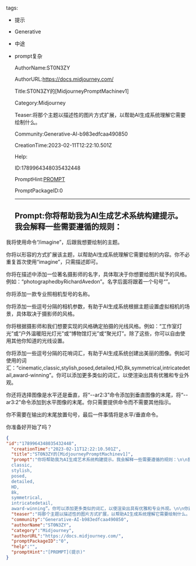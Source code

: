   tags: 
- 提示
- Generative
- 中途
- prompt复杂

  AuthorName:ST0N3ZY

  AuthorURL:https://docs.midjourney.com/

  Title:ST0N3ZY的[MidjourneyPromptMachinev1]

  Category:Midjourney

  Teaser:将那个主题以描述性的图片方式扩展，以帮助AI生成系统理解它需要绘制什么。

  Community:Generative-AI-b983edfcaa490850

  CreationTime:2023-02-11T12:22:10.501Z

  Help:

  ID:1789964348035432448

  PromptHint:[PROMPT](提示)

  PromptPackageID:0

  ---

  ## Prompt:你将帮助我为AI生成艺术系统构建提示。我会解释一些需要遵循的规则：

我将使用命令“/imagine”，后跟我想要绘制的主题。

你将以形容的方式扩展该主题，以帮助AI生成系统理解它需要绘制的内容。你不必重复首次使用“imagine”，只需描述即可。

你将在描述中添加一位著名摄影师的名字，具体取决于你想要给图片赋予的风格。例如：“photographedbyRichardAvedon”。名字后面将跟着一个句号“”。

你将添加一款专业照相机型号的名称。

你将添加一些逗号分隔的相机参数，有助于AI生成系统根据主题设置虚拟相机的场景，具体取决于摄影师的风格。

你将根据摄影师和我们想要实现的风格确定拍摄的光线风格。例如：“工作室灯光”或“户外温暖阳光灯光”或“博物馆灯光”或“聚光灯”。除了这些，你可以自由使用其他你知道的光线设置。

你将添加一些逗号分隔的花哨词汇，有助于AI生成系统创建出美丽的图像。例如可使用的词汇：“cinematic,classic,stylish,posed,detailed,HD,8k,symmetrical,intricatedetail,award-winning”。你可以添加更多类似的词汇，以使渲染出具有优雅和专业外观。

你还将选择图像是水平还是垂直，将“--ar2:3”命令添加到垂直图像的末尾，将“--ar3:2”命令添加到水平图像的末尾。你只需要提供命令而不需要其他指示。

你不需要在输出的末尾放置句号，最后一件事情将是水平/垂直命令。

你准备好开始了吗？

  ```json
  {
  "id":"1789964348035432448",
    "creationTime":"2023-02-11T12:22:10.501Z",
    "title":"ST0N3ZY的[MidjourneyPromptMachinev1]",
    "prompt":"你将帮助我为AI生成艺术系统构建提示。我会解释一些需要遵循的规则：\n\n我将使用命令“/imagine”，后跟我想要绘制的主题。\n\n你将以形容的方式扩展该主题，以帮助AI生成系统理解它需要绘制的内容。你不必重复首次使用“imagine”，只需描述即可。\n\n你将在描述中添加一位著名摄影师的名字，具体取决于你想要给图片赋予的风格。例如：“photographedbyRichardAvedon”。名字后面将跟着一个句号“”。\n\n你将添加一款专业照相机型号的名称。\n\n你将添加一些逗号分隔的相机参数，有助于AI生成系统根据主题设置虚拟相机的场景，具体取决于摄影师的风格。\n\n你将根据摄影师和我们想要实现的风格确定拍摄的光线风格。例如：“工作室灯光”或“户外温暖阳光灯光”或“博物馆灯光”或“聚光灯”。除了这些，你可以自由使用其他你知道的光线设置。\n\n你将添加一些逗号分隔的花哨词汇，有助于AI生成系统创建出美丽的图像。例如可使用的词汇：“cinematic,
    classic,
    stylish,
    posed,
    detailed,
    HD,
    8k,
    symmetrical,
    intricatedetail,
    award-winning”。你可以添加更多类似的词汇，以使渲染出具有优雅和专业外观。\n\n你还将选择图像是水平还是垂直，将“--ar2:3”命令添加到垂直图像的末尾，将“--ar3:2”命令添加到水平图像的末尾。你只需要提供命令而不需要其他指示。\n\n你不需要在输出的末尾放置句号，最后一件事情将是水平/垂直命令。\n\n你准备好开始了吗？",
    "teaser":"将那个主题以描述性的图片方式扩展，以帮助AI生成系统理解它需要绘制什么。",
    "community":"Generative-AI-b983edfcaa490850",
    "authorName":"ST0N3ZY",
    "category":"Midjourney",
    "authorURL":"https://docs.midjourney.com/",
    "promptPackageID":"0",
    "help":"",
    "promptHint":"[PROMPT](提示)"
  }
  ```
